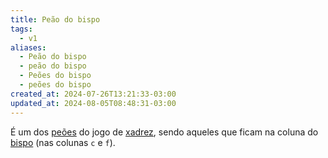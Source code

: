 ```yaml
---
title: Peão do bispo
tags:
  - v1
aliases:
  - Peão do bispo
  - peão do bispo
  - Peões do bispo
  - peões do bispo
created_at: 2024-07-26T13:21:33-03:00
updated_at: 2024-08-05T08:48:31-03:00
---
```


É um dos [peões](2024-07-06-Peão_xadrez.md) do jogo de [xadrez](../../../sementes/2024/07/2024-07-06-Xadrez.md), sendo aqueles que ficam na coluna do [bispo](2024-07-07-Bispo_xadrez.md) (nas colunas `c` e `f`).
